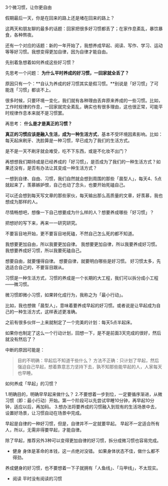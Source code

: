 3个微习惯，让你更自由

假期最后一天，你是在回来的路上还是堵在回来的路上？

这两天和朋友聊的最多的话题：回家把很多好习惯都丢了；在家作息紊乱，暴饮暴食，各种熬夜。

还有一个对应的话题：新的一年开始了，我想养成早起、阅读、写作、学习、运动等等好习惯。我想变得更加自律，因为自律才能自由。

先别着急想着如何养成这些好习惯？

先思考一个问题：
**为什么平时养成的好习惯，一回家就全丢了？**

原因只有一个：**自认为养成的好习惯其实是假习惯。**别说是「好习惯」了可能连「习惯」都谈不上。

很多时候，只要环境一变化，我们就有各种理由丢弃原来养成的一些习惯。比如，工作时规律的作息，一回家就完全紊乱，确实也有很多理由，这也很正常，可能平时规律作息本来就不是习惯罢。

再思考：
**什么是才是真正的习惯？**

**真正的习惯应该是融入生活，成为一种生活方式**，基本不受环境因素影响。比如：每天起床刷牙、洗脸算是一种习惯，早已成为了我们的生活方式。

是不是一天不刷牙就会难受，吃不下东西，或是不化妆不出门？

再想想我们期待或是已经养成的「好习惯」，是否成为了我们的一种生活方式？如果还没有，是否有办法让其变成一种生活方式？

一想到自律、自由、习惯，我们自然就会想到周围的那些「晨型人」，每天4、5点就起来了，羡慕嫉妒恨，自己也动了念头，也要开始死磕自己。

可以还会想到每天写文章的那些家伙，每天输出那么高质量的文章，好羡慕，我也想成为那样的人。

尽情畅想吧，想像一下自己想要成为什么样的人？想要养成哪些「好习惯」？

把想好的写下来，再来一一研究研究。

不要盲目地开始，更不要盲目地死磕，不然自己怎么死的都不知道。

我想要更加自由，所以我要更加自律。
我想要更加自律，所以我要养成好习惯。
我想要养成好习惯，所以我要死磕自己。

想要自由，就要懂得自律。
想要自律，就要明白哪些是好习惯。
好习惯太多，先选适合自己的，不要盲目跟从。

习惯是一种生活方式，习惯的养成是一个长期的大工程，我们可以拆分成小工程——微习惯。

微习惯即微小习惯，如果转化成行为，我称之为「最小行动」。

比如，我也想做「晨型人」，意味着要养成早起的好习惯。或者说是让早起成为自己的一种生活方式，这样表述更准确。

之前有很多伙伴一上来就制定了一个完美的计划：每天5点半起床。

如果你也制定了这么一个行动计划，回想一下，是不是前面3天完成的很好，然后就没有然后了？

中断的原因可能是：
>目的不明确：早起后不知道干些什么？
> 方法不正确：只计划了早起，然后强迫自己早起，想着靠意志力坚持下去，孰不知那些能早起的人，人家每天也早睡。

如何养成「早起」的习惯？

1.明确目的，明确早早起来做什么？
2.不要想着一步到位，一定要循序渐进，从微习惯（即：最小行动）开始。第一个阶段可以先尝试早睡10分钟，再早起10分钟，适应以后，再加码。
3.想办法将要养成的习惯融入到现有的生活场景中去，设置好场景，让习惯自动在场景中完成。

早起是自律的一种好习惯，但是，自律并不一定就要早起。
早起不一定适合所有人，所以，无需非得要早起，才能自律。

除了早起，推荐另外3种可以变得更加自律的好习惯，拆分成微习惯也容易完成。

- 健身
身体是革命的本钱，这一点绝对没错。
如果身体状态不佳，做什么都不得劲。

养成健身的好习惯，也不要想着一下子就拥有「人鱼线」、「马甲线」，不太现实。



- 阅读
平时没有阅读的习惯






